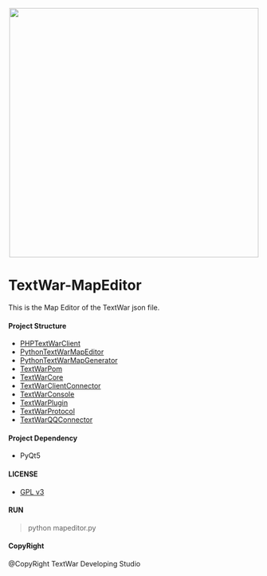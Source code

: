 <p align="center">
<img src="https://github.com/TextWar/TextWar/raw/master/readme_image/banner.png" width=500>
</p>


# TextWar-MapEditor
This is the Map Editor of the TextWar json file.



#### Project Structure

- [PHPTextWarClient](https://github.com/TextWar/TextWar-PHP-Client)
- [PythonTextWarMapEditor](https://github.com/TextWar/Textwar-MapEditor)
- [PythonTextWarMapGenerator](https://github.com/TextWar/textwar-py)
- [TextWarPom](textwar_pom)
- [TextWarCore](textwar)
- [TextWarClientConnector](textwar_client_connector)
- [TextWarConsole](textwar_console)
- [TextWarPlugin](textwar_plugin)
- [TextWarProtocol](textwar_protocol)
- [TextWarQQConnector](textwar_qq_connector)

#### Project Dependency

- PyQt5

#### LICENSE
- [GPL v3](LICENSE)

#### RUN

> python mapeditor.py

#### CopyRight

@CopyRight TextWar Developing Studio








